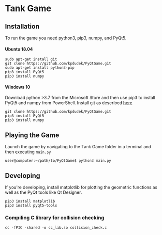# Tank Game

## Installation
To run the game you need python3, pip3, numpy, and PyQt5.

#### Ubuntu 18.04
```
sudo apt-get install git
git clone https://github.com/kpdudek/PyQtGame.git
sudo apt-get install python3-pip
pip3 install PyQt5 
pip3 install numpy
```

#### Windows 10
Download python >3.7 from the Microsoft Store and then use pip3 to install PyQt5 and numpy from PowerShell.
Install git as described [here](https://www.computerhope.com/issues/ch001927.htm#:~:text=How%20to%20install%20and%20use%20Git%20on%20Windows,or%20fetching%20updates%20from%20the%20remote%20repository.%20)
```
git clone https://github.com/kpdudek/PyQtGame.git
pip3 install PyQt5 
pip3 install numpy
```

## Playing the Game
Launch the game by navigating to the Tank Game folder in a terminal and then executing `main.py`
```
user@computer:~/path/to/PyQtGame$ python3 main.py
```

## Developing
If you're developing, install matplotlib for plotting the geometric functions as well as the PyQt tools like Qt Designer.
```
pip3 install matplotlib
pip3 install pyqt5-tools
```

### Compiling C library for collision checking
```
cc -fPIC -shared -o cc_lib.so collision_check.c
```
